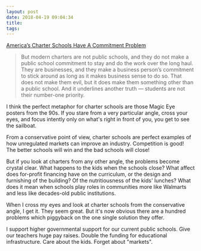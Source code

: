 ```yaml
---
layout: post
date: 2018-04-19 09:04:34
title: 
tags:
---
```


[America’s Charter Schools Have A Commitment Problem](http://www.alternet.org/education/americas-charter-schools-have-commitment-problem)

> But modern charters are not public schools, and they do not make a public school commitment to stay and do the work over the long haul. They are businesses, and they make a business person’s commitment to stick around as long as it makes business sense to do so. That does not make them evil, but it does make them something other than a public school. And it underlines another truth ― students are not their number-one priority.

I think the perfect metaphor for charter schools are those Magic Eye posters from the 90s. If you stare from a very particular angle, cross your eyes, and focus intently only on what's right in front of you, you get to see the sailboat.

From a conservative point of view, charter schools are perfect examples of how unregulated markets can improve an industry. Competition is good! The better schools will win and the bad schools will close!

But if you look at charters from any other angle, the problems become crystal clear. What happens to the kids when the schools close? What affect does for-profit financing have on the curriculum, or the design and furnishing of the building? Of the nutritiousness of the kids' lunches? What does it mean when schools play roles in communities more like Walmarts and less like decades-old public institutions.

When I cross my eyes and look at charter schools from the conservative angle, I get it. They seem great. But it's now obvious there are a hundred problems which piggyback on the one single solution they offer. 

I support higher governmental support for our current public schools. Give our teachers huge pay raises. Double the funding for educational infrastructure. Care about the kids. Forget about "markets".
